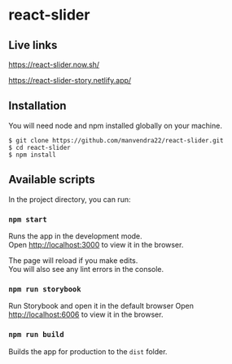 # react-slider

## Live links

https://react-slider.now.sh/

https://react-slider-story.netlify.app/

## Installation
You will need node and npm installed globally on your machine.

    $ git clone https://github.com/manvendra22/react-slider.git
    $ cd react-slider
    $ npm install

## Available scripts
In the project directory, you can run:

### `npm start`

Runs the app in the development mode.<br />
Open [http://localhost:3000](http://localhost:3000) to view it in the browser.

The page will reload if you make edits.<br />
You will also see any lint errors in the console.

### `npm run storybook`

Run Storybook and open it in the default browser
Open [http://localhost:6006](http://localhost:6006) to view it in the browser.

### `npm run build`

Builds the app for production to the `dist` folder.<br />
